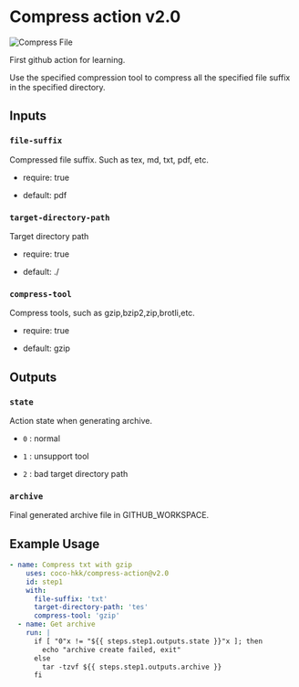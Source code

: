 # Compress action v2.0

![Compress File](https://github.com/coco-hkk/compress-action/workflows/Compress%20File/badge.svg)

First github action for learning.

Use the specified compression tool to compress all the specified file suffix in the specified directory.

## Inputs

### `file-suffix`

Compressed file suffix. Such as tex, md, txt, pdf, etc.

- require: true

- default: pdf

### `target-directory-path`

Target directory path

- require: true

- default: ./

### `compress-tool`

Compress tools, such as gzip,bzip2,zip,brotli,etc.

- require: true

- default: gzip

## Outputs

### `state`

Action state when generating archive.

- `0` : normal

- `1` : unsupport tool

- `2` : bad target directory path

### `archive`

Final generated archive file in GITHUB_WORKSPACE.

## Example Usage

```yaml
- name: Compress txt with gzip
    uses: coco-hkk/compress-action@v2.0
    id: step1
    with:
      file-suffix: 'txt'
      target-directory-path: 'tes'
      compress-tool: 'gzip'
  - name: Get archive
    run: |
      if [ "0"x != "${{ steps.step1.outputs.state }}"x ]; then
        echo "archive create failed, exit"
      else
        tar -tzvf ${{ steps.step1.outputs.archive }}
      fi
```

